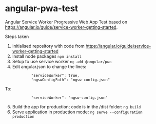 # angular-pwa-test
Angular Service Worker Progressive Web App Test based on  https://angular.io/guide/service-worker-getting-started.

Steps taken
1. Initialised repository with code from https://angular.io/guide/service-worker-getting-started
2. Install node packages
`npm install`
3. Setup to use service worker
`ng add @angular/pwa`
4. Edit angular.json to change the lines:
```
            "serviceWorker": true,
            "ngswConfigPath": "ngsw-config.json"
```
To:
```
            "serviceWorker": "ngsw-config.json"
```
5. Build the app for production; code is in the /dist folder:
`ng build`
6. Serve application in production mode:
`ng serve --configuration production`